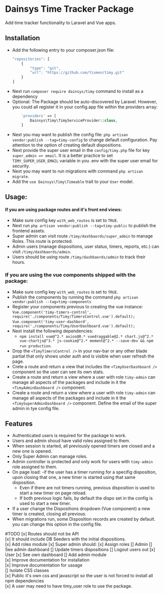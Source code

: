 # Dainsys Time Tracker Package
Add time tracker functionality to Laravel and Vue apps.

## Installation
- Add the following entry to your composer.json file:
    ```js
    "repositories": [
        {
            "type": "git",
            "url": "https://github.com/Yismen/timy.git"
        }
    ]
    ```
- Next run `composer require dainsys/timy` command to install as a dependency
- Optional: The Package should be auto-discovered by Laravel. However, you could all register it in your config.app file within the providers array:
    ```php
        'providers' => [
            Dainsys\Timy\TimyServiceProvider::class,
        ]
    ```
- Next you may want to publish the config file: `php artisan vendor:publish --tag=timy-config` to change default configuration. Pay attention to the option of creating default dispositions. 
- Next provide the super user email in the `config/timy.php` file for key `super_admin => email`. It is a better practice to set `TIMY_SUPER_USER_EMAIL` variable in you .env with the super user email for security. 
- Next you may want to run migrations with command `php artisan migrate`. 
- Add the `use Dainsys\Timy\Timeable` trait to your `User` model. 

## Usage: 
#### If you are using package routes and it's front end views: 
- Make sure config key `with_web_routes` is set to `TRUE`.
- Next run `php artisan vendor:publish --tag=timy-public` to publish the frontend assets.
- Super admin can visit route `/timy/dashbaords/super_admin` to manage Roles. This route is protected.
- Admin users (manage dispositions, user status, timers, reports, etc.) can visit `/timy/dashbaords/admin`.
- Users should be using route `/timy/dashbaords/admin` to track their hours.
### If you are using the vue components shipped with the package:
- Make sure config key `with_web_routes` is set to `TRUE`.
- Publish the components by running the command `php artisan vendor:publish --tag=timy-components`  
- Register your components previous to creating the vue instance:  
`Vue.component('timy-timers-control', require('./components/Timy/TimersControl.vue').default);`     
`Vue.component('timy-user-dashbord', require('./components/Timy/UserDashboard.vue').default);`  
- Next install the following dependencies:
    - `npm install vue@^2.* axios@0.* vuedraggable@2.* chart.js@^2.* vue-chartjs@^3.* js-cookie@^2.* moment@^2.* --save-dev && npm run production`.   
- Drop the `<TimyTimersControl />` in your nav-bar or any other blade partial that only shows under auth and is visible when user refresh the page.  
- Crete a route and return a view that includes the `<TimyUserDashboard />` component so the user can see its own stats.  
- Create a route and return a view where a user with role `timy-admin` can manage all aspects of the packages and include in it the `<TimyAdminDashboard />` component.  
- Create a route and return a view where a user with role `timy-admin` can manage all aspects of the packages and include in it the `<TimySuperAdminDashboard />` component. Define the email of the super admin in tye config file.
## Features
- Authenticated users is required for the package to work. 
- Users and admin shoud have valid roles assigned to them. 
- When session is started, all previously opened timers are closed and a new one is opened.
- Only Super Admin can manage roles.
- Admin controller is protected and only work for users with `timy-admin` role assigned to them.
- On page load:
    -if the user has a timer running for a specifig disposition, upon closing that one, a new timer is started using that same disposition. 
    - Even if there are not timers running, previous disposition is used to start a new timer on page reload.
    - If both previous logic fails, by default the dispo set in the config is used to start a new timer.
- If a user change the Dispositions dropdown (Vue component) a new timer is created, closing all previous.
- When migrations run, some Disposition records are created by default. you can change this option in the config file.

#TODO
[x] Routes should not be API  
[x] It should include DB Seeders with the initial dispositions.  
[x] Add roles module
    [x] Super admin should:
        [x] Assign roles
    [] Admin
        [] See admin dashboard
        [] Update timers dispositions
        [] Logout users out
    [x] User
        [x] See own dashboard
[] Add admin module  
[x] Improve documentation for installation  
[x] Improve documentation for ussage  
[] Isolate CSS classes  
[x] Public it's own css and javascript so the user is not forced to install all npm dependencies  
[x] A user may need to have timy_user role to use the package.  